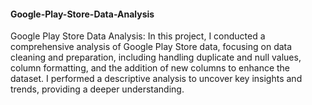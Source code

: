 #### Google-Play-Store-Data-Analysis
Google Play Store Data Analysis: In this project, I conducted a comprehensive analysis of Google Play Store data, focusing on data cleaning and preparation, including handling duplicate and null values, column formatting, and the addition of new columns to enhance the dataset. I performed a descriptive analysis to uncover key insights and trends, providing a deeper understanding.
